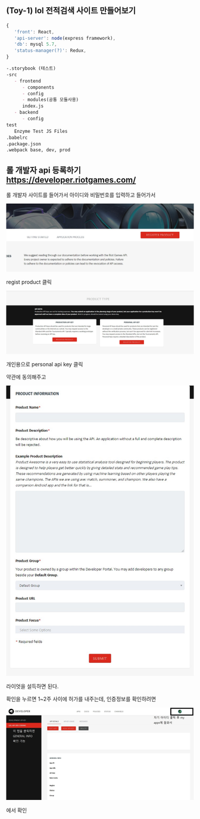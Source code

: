 ## **(Toy-1)** lol 전적검색 사이트 만들어보기

```javascript
{
   'front': React,
   'api-server': node(express framework),
   'db': mysql 5.7,
   'status-manager(?)': Redux,
}
```

```md
-.storybook (테스트)
-src  
   - frontend
      - components
      - config
      - modules(공통 모듈사용)
      index.js
   - backend
      - config
test
   Enzyme Test JS Files
.babelrc
.package.json
.webpack base, dev, prod

```

## 롤 개발자 api 등록하기 https://developer.riotgames.com/

롤 개발자 사이트를 들어가서 아이디와 비밀번호를 입력하고 들어가서

![alt](/screenshot/regist.jpg)

regist product 클릭

![alt](/screenshot/2.jpg)

개인용으로 personal api key 클릭

약관에 동의해주고

![alt](/screenshot/3.jpg)

라이엇을 설득하면 된다.

확인을 누르면 1~2주 사이에 허가를 내주는데, 인증정보를 확인하려면

![alt](/screenshot/45.jpg)

에서 확인